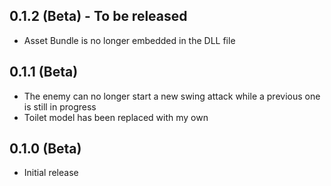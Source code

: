 ## 0.1.2 (Beta) - To be released

- Asset Bundle is no longer embedded in the DLL file

## 0.1.1 (Beta)

- The enemy can no longer start a new swing attack while a previous one is still in progress
- Toilet model has been replaced with my own

## 0.1.0 (Beta)

- Initial release